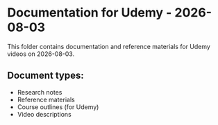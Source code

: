 # Documentation for Udemy - 2026-08-03

This folder contains documentation and reference materials for Udemy videos on 2026-08-03.

## Document types:
- Research notes
- Reference materials
- Course outlines (for Udemy)
- Video descriptions
